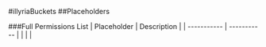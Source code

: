 #illyriaBuckets
##Placeholders

###Full Permissions List
| Placeholder | Description |
| ----------- | ----------- |
|  |  |
